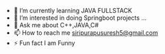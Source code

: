 

- 👋 I’m currently learning JAVA FULLSTACK
- 👀 I’m interested in doing Springboot projects ...
- 💬 Ask me about C++,JAVA,C#
- 📫 How to reach me siripurapusuresh5@gmail.com
- ⚡ Fun fact I am Funny
  

<!---
sureshsiripurapu5/sureshsiripurapu5 is a ✨ special ✨ repository because its `README.md` (this file) appears on your GitHub profile.
You can click the Preview link to take a look at your changes.
--->
